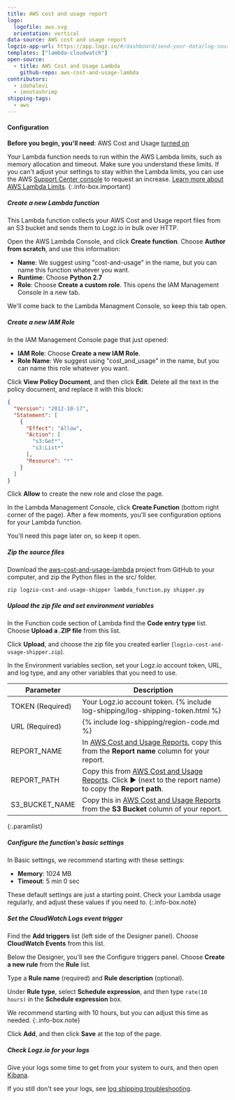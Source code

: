```yaml
---
title: AWS cost and usage report
logo:
  logofile: aws.svg
  orientation: vertical
data-source: AWS cost and usage report
logzio-app-url: https://app.logz.io/#/dashboard/send-your-data/log-sources/aws-cost-and-usage-report
templates: ["lambda-cloudwatch"]
open-source:
  - title: AWS Cost and Usage Lambda
    github-repo: aws-cost-and-usage-lambda
contributors:
  - idohalevi
  - imnotashrimp
shipping-tags:
  - aws
---
```


#### Configuration

**Before you begin, you'll need**:
AWS Cost and Usage [turned on](https://docs.aws.amazon.com/awsaccountbilling/latest/aboutv2/billing-getting-started.html)

<!-- info-box-start:info -->
Your Lambda function needs to run within the AWS Lambda limits, such as memory allocation and timeout. Make sure you understand these limits. If you can't adjust your settings to stay within the Lambda limits, you can use the AWS [Support Center console](https://console.aws.amazon.com/support/v1#/case/create?issueType=service-limit-increase) to request an increase. [Learn more about AWS Lambda Limits](https://docs.aws.amazon.com/lambda/latest/dg/limits.html).
{:.info-box.important}
<!-- info-box-end -->

<div class="tasklist">

##### Create a new Lambda function

This Lambda function collects your AWS Cost and Usage report files from an S3 bucket and sends them to Logz.io in bulk over HTTP.

Open the AWS Lambda Console, and click **Create function**.
Choose **Author from scratch**, and use this information:

* **Name**: We suggest using "cost-and-usage" in the name, but you can name this function whatever you want.
* **Runtime**: Choose **Python 2.7**
* **Role**: Choose **Create a custom role**. This opens the IAM Management Console in a new tab.

We'll come back to the Lambda Managment Console, so keep this tab open.

##### Create a new IAM Role

In the IAM Management Console page that just opened:

* **IAM Role**: Choose **Create a new IAM Role**.
* **Role Name**: We suggest using "cost_and_usage" in the name, but you can name this role whatever you want.

Click **View Policy Document**, and then click **Edit**. Delete all the text in the policy document, and replace it with this block:

```json
{
  "Version": "2012-10-17",
  "Statement": [
    {
      "Effect": "Allow",
      "Action": [
        "s3:Get*",
        "s3:List*"
      ],
      "Resource": "*"
    }
  ]
}
```

Click **Allow** to create the new role and close the page.

In the Lambda Management Console, click **Create Function** (bottom right corner of the page). After a few moments, you'll see configuration options for your Lambda function.

You'll need this page later on, so keep it open.

##### Zip the source files

Download the [aws-cost-and-usage-lambda](https://github.com/logzio/aws-cost-and-usage-lambda) project from GitHub to your computer, and zip the Python files in the src/ folder.

```shell
zip logzio-cost-and-usage-shipper lambda_function.py shipper.py
```

##### Upload the zip file and set environment variables

In the Function code section of Lambda find the **Code entry type** list. Choose **Upload a .ZIP file** from this list.

Click **Upload**, and choose the zip file you created earlier (`logzio-cost-and-usage-shipper.zip`).

In the Environment variables section, set your Logz.io account token, URL, and log type, and any other variables that you need to use.

| Parameter | Description |
|---|---|
| TOKEN (Required) |  Your Logz.io account token. {% include log-shipping/log-shipping-token.html %} |
| URL (Required) | {% include log-shipping/region-code.md %} |
| REPORT_NAME | In [AWS Cost and Usage Reports](https://console.aws.amazon.com/billing/home?#/reports), copy this from the **Report name** column for your report. |
| REPORT_PATH | Copy this from [AWS Cost and Usage Reports](https://console.aws.amazon.com/billing/home?#/reports). Click ▶️ (next to the report name) to copy the **Report path**. |
| S3_BUCKET_NAME | Copy this in [AWS Cost and Usage Reports](https://console.aws.amazon.com/billing/home?#/reports) from the **S3 Bucket** column of your report. |
{:.paramlist}

##### Configure the function's basic settings

In Basic settings, we recommend starting with these settings:

* **Memory**: 1024 MB
* **Timeout**: 5 min 0 sec

<!-- info-box-start:info -->
These default settings are just a starting point. Check your Lambda usage regularly, and adjust these values if you need to.
{:.info-box.note}
<!-- info-box-end -->

##### Set the CloudWatch Logs event trigger

Find the **Add triggers** list (left side of the Designer panel). Choose **CloudWatch Events** from this list.

Below the Designer, you'll see the Configure triggers panel. Choose **Create a new rule** from the **Rule** list.

Type a **Rule name** (required) and **Rule description** (optional).

Under **Rule type**, select **Schedule expression**, and then type `rate(10 hours)` in the **Schedule expression** box.

<!-- info-box-start:info -->
We recommend starting with 10 hours, but you can adjust this time as needed.
{:.info-box.note}
<!-- info-box-end -->

Click **Add**, and then click **Save** at the top of the page.

##### Check Logz.io for your logs

Give your logs some time to get from your system to ours, and then open [Kibana](https://app.logz.io/#/dashboard/kibana).

If you still don't see your logs, see [log shipping troubleshooting]({{site.baseurl}}/user-guide/log-shipping/log-shipping-troubleshooting.html).

</div>
